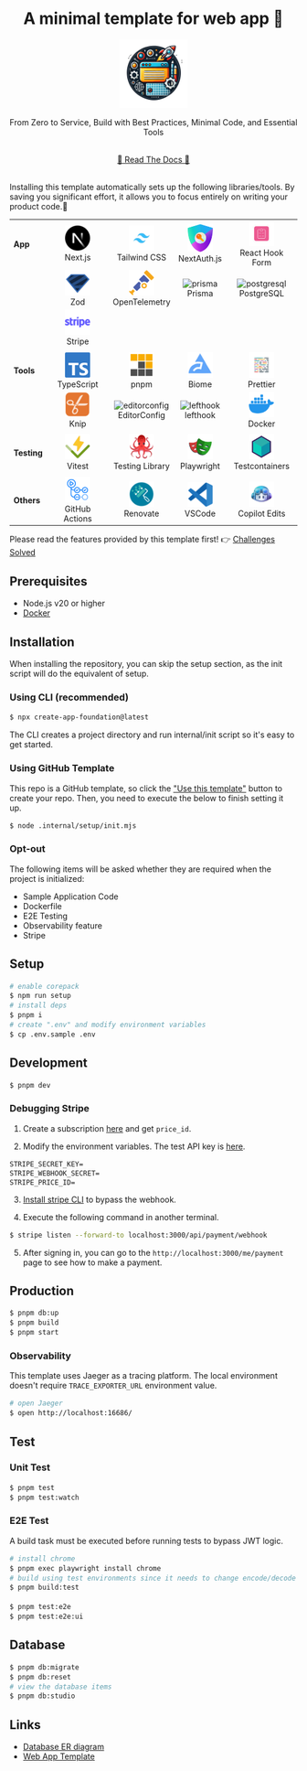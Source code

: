 <!-- 👉 remove -->

<div align="center">
  <h1>️️A minimal template for web app 🎃</h1>
  <img src=".internal/site/src/public/images/icon.png" alt="icon" width="120">
  <p>From Zero to Service, Build with Best Practices, Minimal Code, and Essential Tools</p>
  <br />
  <a href="https://hiroppy.github.io/web-app-template/"target="_blank" >📜 Read The Docs 📜</a>
  <br />
  <br />
</div>

Installing this template automatically sets up the following libraries/tools. By saving you significant effort, it allows you to focus entirely on writing your product code.🤗

|             |                                                                                                                                            |                                                                                                                                                      |                                                                                                                                       |                                                                                                                                                     |
| ----------- | ------------------------------------------------------------------------------------------------------------------------------------------ | ---------------------------------------------------------------------------------------------------------------------------------------------------- | ------------------------------------------------------------------------------------------------------------------------------------- | --------------------------------------------------------------------------------------------------------------------------------------------------- |
| **App**     | <div align="center"><img src=".internal/site/src/public/images/libs/nextjs.png" alt="nextjs" width="44"><br>Next.js</div>                  | <div align="center"><img src=".internal/site/src/public/images/libs/tailwind.png" alt="tailwind" width="44"><br>Tailwind CSS</div>                   | <div align="center"><img src=".internal/site/src/public/images/libs/next-auth.png" alt="next-auth" width="44"><br>NextAuth.js</div>   | <div align="center"><img src=".internal/site/src/public/images/libs/react-hook-form.png" alt="react-hook-form" width="44"><br>React Hook Form</div> |
|             | <div align="center"><img src=".internal/site/src/public/images/libs/zod.svg" alt="zod" width="44"><br>Zod </div>                           | <div align="center"><img src=".internal/site/src/public/images/libs/otel.png" alt="otel" width="44"><br>OpenTelemetry</div>                          | <div align="center"><img src=".internal/site/src/public/images/libs/prisma.png" alt="prisma" width="44"><br>Prisma</div>              | <div align="center"><img src=".internal/site/src/public/images/libs/postgresql.png" alt="postgresql" width="44"><br>PostgreSQL</div>                |
|             | <div align="center"><img src=".internal/site/src/public/images/libs/stripe.png" alt="stripe" width="44"><br>Stripe</div>                   |                                                                                                                                                      |                                                                                                                                       |
|             |                                                                                                                                            |                                                                                                                                                      |                                                                                                                                       |
| **Tools**   | <div align="center"><img src=".internal/site/src/public/images/libs/typescript.png" alt="typescirpt" width="44"><br>TypeScript</div>       | <div align="center"><img src=".internal/site/src/public/images/libs/pnpm.svg" alt="pnpm" width="44"><br>pnpm</div>                                   | <div align="center"><img src=".internal/site/src/public/images/libs/biome.png" alt="biome" width="44"><br>Biome </div>                | <div align="center"><img src=".internal/site/src/public/images/libs/prettier.png" alt="prettier" width="44"><br> Prettier</div>                     |
|             | <div align="center"><img src=".internal/site/src/public/images/libs/knip.png" alt="knip" width="44"><br>Knip</div>                         | <div align="center"><img src=".internal/site/src/public/images/libs/editorconfig.png" alt="editorconfig" width="44"><br> EditorConfig </div>         | <div align="center"><img src=".internal/site/src/public/images/libs/lefthook.png" alt="lefthook" width="44"><br> lefthook</div>       | <div align="center"><img src=".internal/site/src/public/images/libs/docker.png" alt="docker" width="44"><br> Docker </div>                          |
|             |                                                                                                                                            |                                                                                                                                                      |                                                                                                                                       |
| **Testing** | <div align="center"><img src=".internal/site/src/public/images/libs/vitest.png" alt="vitest" width="44"><br> Vitest</div>                  | <div align="center"><img src=".internal/site/src/public/images/libs/testing-library.png" alt="testing-library" width="44"><br> Testing Library</div> | <div align="center"><img src=".internal/site/src/public/images/libs/playwright.png" alt="playwright" width="44"><br> Playwright</div> | <div align="center"><img src=".internal/site/src/public/images/libs/testcontainers.png" alt="testcontainers" width="44"><br> Testcontainers</div>   |
|             |                                                                                                                                            |                                                                                                                                                      |
| **Others**  | <div align="center"><img src=".internal/site/src/public/images/libs/github-actions.png" alt="actions" width="44"><br> GitHub Actions</div> | <div align="center"><img src=".internal/site/src/public/images/libs/renovate.png" alt="renovate" width="44"><br> Renovate</div>                      | <div align="center"><img src=".internal/site/src/public/images/libs/vscode.png" alt="vscode" width="44"><br> VSCode</div>             | <div align="center"><img src=".internal/site/src/public/images/libs/copilot.png" alt="copilot edits" width="44"><br> Copilot Edits</div>            |

Please read the features provided by this template first! 👉
[Challenges Solved](https://hiroppy.github.io/web-app-template/introduction/challenges-solved.html)

## Prerequisites

- Node.js v20 or higher
- [Docker](https://docs.docker.com/engine/install/)

## Installation

When installing the repository, you can skip the setup section, as the init script will do the equivalent of setup.

### Using CLI (recommended)

```sh
$ npx create-app-foundation@latest
```

The CLI creates a project directory and run internal/init script so it's easy to get started.

### Using GitHub Template

This repo is a GitHub template, so click the ["Use this template"](https://github.com/new?template_owner=hiroppy&template_name=web-app-template) button to create your repo. Then, you need to execute the below to finish setting it up.

```sh
$ node .internal/setup/init.mjs
```

### Opt-out

The following items will be asked whether they are required when the project is initialized:

- Sample Application Code
- Dockerfile
- E2E Testing
- Observability feature
- Stripe

<!-- ######## -->

## Setup

```sh
# enable corepack
$ npm run setup
# install deps
$ pnpm i
# create ".env" and modify environment variables
$ cp .env.sample .env
```

## Development

```sh
$ pnpm dev
```

<!-- start: stripe -->

### Debugging Stripe

1. Create a subscription [here](https://dashboard.stripe.com/test/products?active=true&create=product&source=product_list) and get `price_id`.

2. Modify the environment variables. The test API key is [here](https://dashboard.stripe.com/test/apikeys).

```
STRIPE_SECRET_KEY=
STRIPE_WEBHOOK_SECRET=
STRIPE_PRICE_ID=
```

3. [Install stripe CLI](https://docs.stripe.com/stripe-cli) to bypass the webhook.

4. Execute the following command in another terminal.

```sh
$ stripe listen --forward-to localhost:3000/api/payment/webhook
```

5. After signing in, you can go to the `http://localhost:3000/me/payment` page to see how to make a payment.

<!-- end: stripe -->

## Production

```sh
$ pnpm db:up
$ pnpm build
$ pnpm start
```

<!-- start: otel -->

### Observability

This template uses Jaeger as a tracing platform. The local environment doesn't require `TRACE_EXPORTER_URL` environment value.

```sh
# open Jaeger
$ open http://localhost:16686/
```

<!-- end: otel -->

## Test

### Unit Test

```sh
$ pnpm test
$ pnpm test:watch
```

<!-- start: e2e -->

### E2E Test

A build task must be executed before running tests to bypass JWT logic.

```sh
# install chrome
$ pnpm exec playwright install chrome
# build using test environments since it needs to change encode/decode functions of next-auth
$ pnpm build:test

$ pnpm test:e2e
$ pnpm test:e2e:ui
```

<!-- end: e2e -->

## Database

```sh
$ pnpm db:migrate
$ pnpm db:reset
# view the database items
$ pnpm db:studio
```

## Links

- [Database ER diagram](/prisma/ERD.md)
- [Web App Template](https://hiroppy.github.io/web-app-template/)

